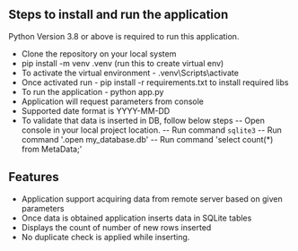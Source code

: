 ## Steps to install and run the application
Python Version 3.8 or above is required to run this application.

- Clone the repository on your local system
- pip install -m venv .venv (run this to create virtual env)
- To activate the virtual environment - .venv\Scripts\activate
- Once activated run - pip install -r requirements.txt to install required libs
- To run the application - python app.py
- Application will request parameters from console
- Supported date format is YYYY-MM-DD
- To validate that data is inserted in DB, follow below steps
  -- Open console in your local project location.
  -- Run command `sqlite3`
  -- Run command '.open my_database.db'
  -- Run command 'select count(*) from MetaData;'


## Features

- Application support acquiring data from remote server based on given parameters
- Once data is obtained application inserts data in SQLite tables
- Displays the count of number of new rows inserted
- No duplicate check is applied while inserting. 

